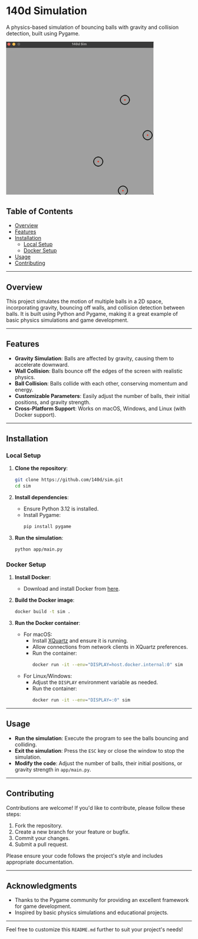 # 140d Simulation

A physics-based simulation of bouncing balls with gravity and collision detection, built using Pygame.


<img src="images/140dsim.png" alt="140d Sim Screenshot" width="400" />

## Table of Contents
- [Overview](#overview)
- [Features](#features)
- [Installation](#installation)
  - [Local Setup](#local-setup)
  - [Docker Setup](#docker-setup)
- [Usage](#usage)
- [Contributing](#contributing)

---

## Overview

This project simulates the motion of multiple balls in a 2D space, incorporating gravity, bouncing off walls, and collision detection between balls. It is built using Python and Pygame, making it a great example of basic physics simulations and game development.

---

## Features

- **Gravity Simulation**: Balls are affected by gravity, causing them to accelerate downward.
- **Wall Collision**: Balls bounce off the edges of the screen with realistic physics.
- **Ball Collision**: Balls collide with each other, conserving momentum and energy.
- **Customizable Parameters**: Easily adjust the number of balls, their initial positions, and gravity strength.
- **Cross-Platform Support**: Works on macOS, Windows, and Linux (with Docker support).

---

## Installation

### Local Setup

1. **Clone the repository**:
   ```bash
   git clone https://github.com/140d/sim.git
   cd sim
   ```

2. **Install dependencies**:
   - Ensure Python 3.12 is installed.
   - Install Pygame:
     ```bash
     pip install pygame
     ```

3. **Run the simulation**:
   ```bash
   python app/main.py
   ```

### Docker Setup

1. **Install Docker**:
   - Download and install Docker from [here](https://www.docker.com/products/docker-desktop).

2. **Build the Docker image**:
   ```bash
   docker build -t sim .
   ```

3. **Run the Docker container**:
   - For macOS:
     - Install [XQuartz](https://www.xquartz.org/) and ensure it is running.
     - Allow connections from network clients in XQuartz preferences.
     - Run the container:
       ```bash
       docker run -it --env="DISPLAY=host.docker.internal:0" sim
       ```
   - For Linux/Windows:
     - Adjust the `DISPLAY` environment variable as needed.
     - Run the container:
       ```bash
       docker run -it --env="DISPLAY=:0" sim
       ```

---

## Usage

- **Run the simulation**: Execute the program to see the balls bouncing and colliding.
- **Exit the simulation**: Press the `ESC` key or close the window to stop the simulation.
- **Modify the code**: Adjust the number of balls, their initial positions, or gravity strength in `app/main.py`.

---

## Contributing

Contributions are welcome! If you'd like to contribute, please follow these steps:

1. Fork the repository.
2. Create a new branch for your feature or bugfix.
3. Commit your changes.
4. Submit a pull request.

Please ensure your code follows the project's style and includes appropriate documentation.

---

## Acknowledgments

- Thanks to the Pygame community for providing an excellent framework for game development.
- Inspired by basic physics simulations and educational projects.

---

Feel free to customize this `README.md` further to suit your project's needs!
